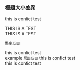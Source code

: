 ### 標題大小差異
this is confict test</br>

THIS IS A TEST </br>
THIS IS A TEST </br>

```
整串反白
```
this is confict test</br>
 example ``局部反白``
this is confict test</br>
this is confict test</br>
